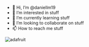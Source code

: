 - 👋 Hi, I’m @daniellm19
- 👀 I’m interested in stuff
- 🌱 I’m currently learning stuff
- 💞️ I’m looking to collaborate on stuff
- 📫 How to reach me stuff

![adafruit](https://user-images.githubusercontent.com/89205836/169670364-dfafafe1-823e-484d-9110-9449862e6edd.svg)


<!---
daniellm19/daniellm19 is a ✨ special ✨ repository because its `README.md` (this file) appears on your GitHub profile.
You can click the Preview link to take a look at your changes.
--->
